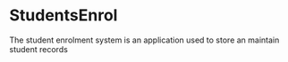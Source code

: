 # StudentsEnrol
The student enrolment system is an application used to store an maintain student records
